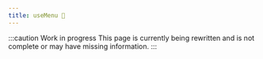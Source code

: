 ```yaml
---
title: useMenu 🚧
---
```


:::caution Work in progress
This page is currently being rewritten and is not complete or may have missing information.
:::